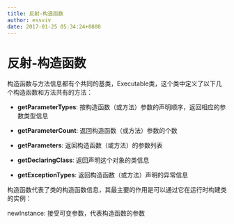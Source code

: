```yaml
---
title: 反射-构造函数
author: essviv
date: 2017-01-25 05:34:24+0800
---
```


# 反射-构造函数

构造函数与方法信息都有个共同的基类，Executable类，这个类中定义了以下几个构造函数和方法共有的方法：

* **getParameterTypes**: 按构造函数（或方法）参数的声明顺序，返回相应的参数类型信息

* **getParameterCount**: 返回构造函数（或方法）参数的个数

* **getParameters**: 返回构造函数（或方法）的参数列表

* **getDeclaringClass**: 返回声明这个对象的类信息

* **getExceptionTypes**: 返回构造函数（或方法）声明的异常信息 

构造函数代表了类的构造函数信息，其最主要的作用是可以通过它在运行时构建类的实例：

newInstance: 接受可变参数，代表构造函数的参数